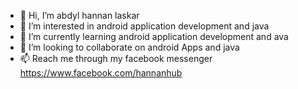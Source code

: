 - 👋 Hi, I’m abdyl hannan laskar
- 👀 I’m interested in android application development and java 
- 🌱 I’m currently learning android application development and ava 
- 💞️ I’m looking to collaborate on android Apps and java
- 📫 Reach me through my facebook messenger https://www.facebook.com/hannanhub 

<!---
hannanhub/hannanhub is a ✨ special ✨ repository because its `README.md` (this file) appears on your GitHub profile.
You can click the Preview link to take a look at your changes.
--->
